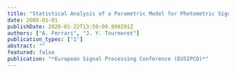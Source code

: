 ```yaml
---
title: "Statistical Analysis of a Parametric Model for Photometric Signals"
date: 2000-01-01
publishDate: 2020-01-22T13:50:09.899291Z
authors: ["A. Ferrari", "J. Y. Tourneret"]
publication_types: ["1"]
abstract: ""
featured: false
publication: "*European Signal Processing Conference (EUSIPCO)*"
---
```


